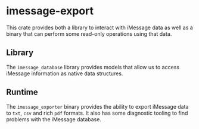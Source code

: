 # imessage-export

This crate provides both a library to interact with iMessage data as well as a binary that can perform some read-only operations using that data.

## Library

The `imessage_database` library provides models that allow us to access iMessage information as native data structures.

## Runtime

The `imessage_exporter` binary provides the ability to export iMessage data to `txt`, `csv` and rich `pdf` formats. It also has some diagnostic tooling to find problems with the iMessage database.
